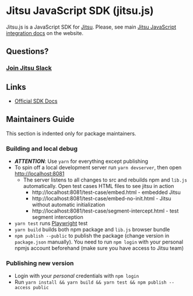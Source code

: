# Jitsu JavaScript SDK (jitsu.js)

Jitsu.js is a JavaScript SDK for [Jitsu](https://jitsu.com). Please, see
main [Jitsu JavaScript integration docs](https://jitsu.com/docs/sending-data/js-sdk) on the website.

## Questions?

### [Join Jitsu Slack](https://jitsu.com/slack)

## Links

- [Official SDK Docs](https://jitsu.com/docs/sending-data/js-sdk)

## Maintainers Guide

This section is indented only for package maintainers.

### Building and local debug

 * _**ATTENTION**_: Use `yarn` for everything except publishing
 * To spin off a local development server run `yarn devserver`, then open [http://localhost:8081](http://localhost:8081)
   * The server listens to all changes to src and rebuilds npm and `lib.js` automatically. Open test cases HTML files to see
     jitsu in action
     * http://localhost:8081/test-case/embed.html - embedded Jitsu
     * http://localhost:8081/test-case/embed-no-init.html - Jitsu without automatic initialization
     * http://localhost:8081/test-case/segment-intercept.html - test segment interception
 * `yarn test` runs [Playwright](https://playwright.dev/) test
 * `yarn build` builds both npm package and `lib.js` browser bundle
 * `npm publish --public` to publish the package (change version in `package.json` manually). You need to run `npm login` with your personal
npmjs account beforehand (make sure you have access to Jitsu team)

### Publishing new version

 * Login with your *personal* credentials with `npm login`
 * Run `yarn install && yarn build && yarn test && npm publish --access public`
